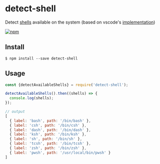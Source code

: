 # detect-shell

Detect [shells](https://en.wikipedia.org/wiki/Shell_(computing)) available on the system (based on vscode's [implementation](https://github.com/microsoft/vscode/blob/master/src/vs/workbench/contrib/terminal/node/terminal.ts))

[![npm](https://img.shields.io/npm/v/detect-shell?style=for-the-badge)](https://www.npmjs.com/package/detect-shell)

## Install

```
$ npm install --save detect-shell
```

## Usage

```js
const {detectAvailableShells} = require('detect-shell');

detectAvailableShells().then((shells) => {
  console.log(shells);
});

// output
[
  { label: 'bash', path: '/bin/bash' },
  { label: 'csh', path: '/bin/csh' },
  { label: 'dash', path: '/bin/dash' },
  { label: 'ksh', path: '/bin/ksh' },
  { label: 'sh', path: '/bin/sh' },
  { label: 'tcsh', path: '/bin/tcsh' },
  { label: 'zsh', path: '/bin/zsh' },
  { label: 'pwsh', path: '/usr/local/bin/pwsh' }
]
```
